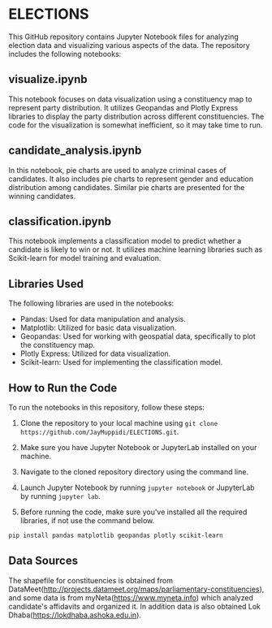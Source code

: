 # ELECTIONS

This GitHub repository contains Jupyter Notebook files for analyzing election data and visualizing various aspects of the data. The repository includes the following notebooks:

## visualize.ipynb
This notebook focuses on data visualization using a constituency map to represent party distribution. It utilizes Geopandas and Plotly Express libraries to display the party distribution across different constituencies. The code for the visualization is somewhat inefficient, so it may take time to run. 

## candidate_analysis.ipynb
In this notebook, pie charts are used to analyze criminal cases of candidates. It also includes pie charts to represent gender and education distribution among candidates. Similar pie charts are presented for the winning candidates.

## classification.ipynb
This notebook implements a classification model to predict whether a candidate is likely to win or not. It utilizes machine learning libraries such as Scikit-learn for model training and evaluation.

## Libraries Used
The following libraries are used in the notebooks:

- Pandas: Used for data manipulation and analysis.
- Matplotlib: Utilized for basic data visualization.
- Geopandas: Used for working with geospatial data, specifically to plot the constituency map.
- Plotly Express: Utilized for data visualization.
- Scikit-learn: Used for implementing the classification model.

## How to Run the Code
To run the notebooks in this repository, follow these steps:

1. Clone the repository to your local machine using `git clone https://github.com/JayMuppidi/ELECTIONS.git`.

2. Make sure you have Jupyter Notebook or JupyterLab installed on your machine.

3. Navigate to the cloned repository directory using the command line.

4. Launch Jupyter Notebook by running `jupyter notebook` or JupyterLab by running `jupyter lab`.

5. Before running the code, make sure you've installed all the required libraries, if not use the command below.

```bash
pip install pandas matplotlib geopandas plotly scikit-learn
```
## Data Sources
The shapefile for constituencies is obtained from DataMeet(http://projects.datameet.org/maps/parliamentary-constituencies), and some data is from myNeta(https://www.myneta.info) which analyzed candidate's affidavits and organized it. In addition data is also obtained Lok Dhaba(https://lokdhaba.ashoka.edu.in).
